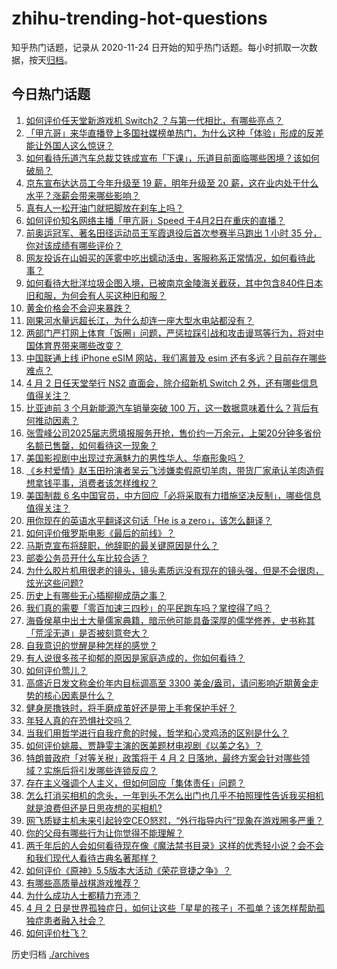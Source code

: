 # zhihu-trending-hot-questions

知乎热门话题，记录从 2020-11-24
日开始的知乎热门话题。每小时抓取一次数据，按天[归档](./archives)。

## 今日热门话题

<!-- BEGIN -->
<!-- 最后更新时间 Thu Apr 03 2025 03:00:31 GMT+0800 (China Standard Time) -->

1. [如何评价任天堂新游戏机 Switch2 ？与第一代相比，有哪些亮点？](https://www.zhihu.com/question/1890820233859675100)
1. [「甲亢哥」来华直播登上多国社媒榜单热门，为什么这种「体验」形成的反差能让外国人这么惊讶？](https://www.zhihu.com/question/1890105053098009900)
1. [如何看待乐道汽车总裁艾铁成宣布「下课」，乐道目前面临哪些困境？该如何破局？](https://www.zhihu.com/question/1890713327908385000)
1. [京东宣布达达员工今年升级至 19 薪，明年升级至 20 薪，这在业内处于什么水平？涨薪会带来哪些影响？](https://www.zhihu.com/question/1890718764514927400)
1. [真有人一松开油门就把脚放在刹车上吗？](https://www.zhihu.com/question/664339031)
1. [如何评价知名网络主播「甲亢哥」Speed 于4月2日在重庆的直播？](https://www.zhihu.com/question/1890752343743639600)
1. [前奥运冠军、著名田径运动员王军霞退役后首次参赛半马跑出 1 小时 35 分，你对该成绩有哪些评价？](https://www.zhihu.com/question/1890112503347913000)
1. [网友投诉在山姆买的莲雾中吃出蠕动活虫，客服称系正常情况，如何看待此事？](https://www.zhihu.com/question/1890165471204045600)
1. [如何看待大批洋垃圾企图入境，已被南京金陵海关截获，其中包含840件日本旧和服，为何会有人买这种旧和服？](https://www.zhihu.com/question/1890355890814694000)
1. [黄金价格会不会迎来暴跌？](https://www.zhihu.com/question/1888685528414660600)
1. [刚果河水量远超长江，为什么却连一座大型水电站都没有？](https://www.zhihu.com/question/1888989861488345900)
1. [两部门严打网上体育「饭圈」问题，严惩拉踩引战和攻击谩骂等行为，将对中国体育界带来哪些改变？](https://www.zhihu.com/question/1890800439768868600)
1. [中国联通上线 iPhone eSIM 网站，我们离普及 esim 还有多远？目前存在哪些难点？](https://www.zhihu.com/question/1890353242971531000)
1. [4 月 2 日任天堂举行 NS2 直面会，除介绍新机 Switch 2 外，还有哪些信息值得关注？](https://www.zhihu.com/question/1890858750165889500)
1. [比亚迪前 3 个月新能源汽车销量突破 100 万，这一数据意味着什么？背后有何推动因素？](https://www.zhihu.com/question/1890465084914001000)
1. [张雪峰公司2025届志愿填报服务开抢，售价约一万余元，上架20分钟多省份名额已售罄，如何看待这一现象？](https://www.zhihu.com/question/1890105476693332000)
1. [美国影视剧中出现过充满魅力的男性华人、华裔形象吗？](https://www.zhihu.com/question/486092829)
1. [《乡村爱情》赵玉田扮演者吴云飞涉嫌卖假原切羊肉，带货厂家承认羊肉造假想拿钱平事，消费者该怎样维权？](https://www.zhihu.com/question/1889591139331432700)
1. [美国制裁 6 名中国官员，中方回应「必将采取有力措施坚决反制」，哪些信息值得关注？](https://www.zhihu.com/question/1890306808121357800)
1. [用你现在的英语水平翻译这句话「He is a zero」，该怎么翻译？](https://www.zhihu.com/question/1888599018352894700)
1. [如何评价俄罗斯电影《最后的前线》？](https://www.zhihu.com/question/443081854)
1. [马斯克宣布将辞职，他辞职的最关键原因是什么？](https://www.zhihu.com/question/1890419158094698000)
1. [部委公务员开什么车比较合适？](https://www.zhihu.com/question/15052838679)
1. [为什么胶片机用很老的镜头，镜头素质远没有现在的镜头强，但是不会很肉，炫光这些问题?](https://www.zhihu.com/question/1886231999414511000)
1. [历史上有哪些无心插柳柳成荫之事？](https://www.zhihu.com/question/39361763)
1. [我们真的需要「零百加速三四秒」的平民跑车吗？掌控得了吗？](https://www.zhihu.com/question/1890428133892671500)
1. [海昏侯墓中出土大量儒家典籍，暗示他可能具备深厚的儒学修养，史书称其「荒淫无道」是否被刻意夸大？](https://www.zhihu.com/question/1888651011868062000)
1. [自我意识的觉醒是种怎样的感觉？](https://www.zhihu.com/question/264353143)
1. [有人说很多孩子抑郁的原因是家庭造成的，你如何看待？](https://www.zhihu.com/question/15019910236)
1. [如何评价莺儿？](https://www.zhihu.com/question/29207889)
1. [高盛近日发文称金价年内目标调高至 3300 美金/盎司，请问影响近期黄金走势的核心因素是什么？](https://www.zhihu.com/question/1890695254648258600)
1. [健身房撸铁时，将手磨成茧好还是带上手套保护手好？](https://www.zhihu.com/question/15283915336)
1. [年轻人真的在恐惧社交吗？](https://www.zhihu.com/question/1889606990864561000)
1. [当我们用哲学进行自我疗愈的时候，哲学和心灵鸡汤的区别是什么？](https://www.zhihu.com/question/1890473404932515300)
1. [如何评价姚晨、贾静雯主演的医美题材电视剧《以美之名》？](https://www.zhihu.com/question/1889412923639718400)
1. [特朗普政府「对等关税」政策将于 4 月 2 日落地，最终方案会针对哪些领域？实施后将引发哪些连锁反应？](https://www.zhihu.com/question/1890699591776712200)
1. [存在主义强调个人主义，但如何回应「集体责任」问题？](https://www.zhihu.com/question/1889027380091261700)
1. [怎么打消买相机的念头，一年到头不怎么出门也几乎不拍照理性告诉我买相机就是浪费但还是日思夜想的买相机?](https://www.zhihu.com/question/1888409972972451600)
1. [网飞质疑主机未来引起铃空CEO怒怼，“外行指导内行”现象在游戏圈多严重？](https://www.zhihu.com/question/1890190214586147000)
1. [你的父母有哪些行为让你觉得不能理解？](https://www.zhihu.com/question/67102913)
1. [两千年后的人会如何看待现在像《魔法禁书目录》这样的优秀轻小说？会不会和我们现代人看待古典名著那样？](https://www.zhihu.com/question/4474241149)
1. [如何评价《原神》5.5版本大活动《荣花竞捷之争》？](https://www.zhihu.com/question/1890316312032551200)
1. [有哪些高质量战棋游戏推荐？](https://www.zhihu.com/question/551565123)
1. [为什么成功人士都精力充沛？](https://www.zhihu.com/question/15489378656)
1. [4 月 2 日是世界孤独症日，如何让这些「星星的孩子」不孤单？该怎样帮助孤独症患者融入社会？](https://www.zhihu.com/question/1888520403120542200)
1. [如何评价杜飞？](https://www.zhihu.com/question/403805734)

<!-- END -->

历史归档 [./archives](./archives)
